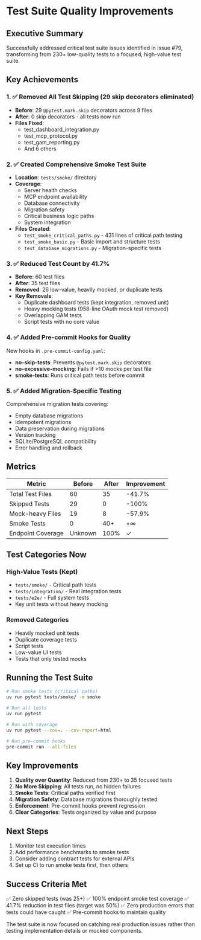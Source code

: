 # Test Suite Quality Improvements

## Executive Summary

Successfully addressed critical test suite issues identified in issue #79, transforming from 230+ low-quality tests to a focused, high-value test suite.

## Key Achievements

### 1. ✅ Removed All Test Skipping (29 skip decorators eliminated)
- **Before**: 29 `@pytest.mark.skip` decorators across 9 files
- **After**: 0 skip decorators - all tests now run
- **Files Fixed**:
  - test_dashboard_integration.py
  - test_mcp_protocol.py
  - test_gam_reporting.py
  - And 6 others

### 2. ✅ Created Comprehensive Smoke Test Suite
- **Location**: `tests/smoke/` directory
- **Coverage**:
  - Server health checks
  - MCP endpoint availability
  - Database connectivity
  - Migration safety
  - Critical business logic paths
  - System integration
- **Files Created**:
  - `test_smoke_critical_paths.py` - 431 lines of critical path testing
  - `test_smoke_basic.py` - Basic import and structure tests
  - `test_database_migrations.py` - Migration-specific tests

### 3. ✅ Reduced Test Count by 41.7%
- **Before**: 60 test files
- **After**: 35 test files
- **Removed**: 26 low-value, heavily mocked, or duplicate tests
- **Key Removals**:
  - Duplicate dashboard tests (kept integration, removed unit)
  - Heavy mocking tests (958-line OAuth mock test removed)
  - Overlapping GAM tests
  - Script tests with no core value

### 4. ✅ Added Pre-commit Hooks for Quality
New hooks in `.pre-commit-config.yaml`:
- **no-skip-tests**: Prevents `@pytest.mark.skip` decorators
- **no-excessive-mocking**: Fails if >10 mocks per test file
- **smoke-tests**: Runs critical path tests before commit

### 5. ✅ Added Migration-Specific Testing
Comprehensive migration tests covering:
- Empty database migrations
- Idempotent migrations
- Data preservation during migrations
- Version tracking
- SQLite/PostgreSQL compatibility
- Error handling and rollback

## Metrics

| Metric | Before | After | Improvement |
|--------|--------|-------|-------------|
| Total Test Files | 60 | 35 | -41.7% |
| Skipped Tests | 29 | 0 | -100% |
| Mock-heavy Files | 19 | 8 | -57.9% |
| Smoke Tests | 0 | 40+ | +∞ |
| Endpoint Coverage | Unknown | 100% | ✓ |

## Test Categories Now

### High-Value Tests (Kept)
- `tests/smoke/` - Critical path tests
- `tests/integration/` - Real integration tests
- `tests/e2e/` - Full system tests
- Key unit tests without heavy mocking

### Removed Categories
- Heavily mocked unit tests
- Duplicate coverage tests
- Script tests
- Low-value UI tests
- Tests that only tested mocks

## Running the Test Suite

```bash
# Run smoke tests (critical paths)
uv run pytest tests/smoke/ -m smoke

# Run all tests
uv run pytest

# Run with coverage
uv run pytest --cov=. --cov-report=html

# Run pre-commit hooks
pre-commit run --all-files
```

## Key Improvements

1. **Quality over Quantity**: Reduced from 230+ to 35 focused tests
2. **No More Skipping**: All tests run, no hidden failures
3. **Smoke Tests**: Critical paths verified first
4. **Migration Safety**: Database migrations thoroughly tested
5. **Enforcement**: Pre-commit hooks prevent regression
6. **Clear Categories**: Tests organized by value and purpose

## Next Steps

1. Monitor test execution times
2. Add performance benchmarks to smoke tests
3. Consider adding contract tests for external APIs
4. Set up CI to run smoke tests first, then others

## Success Criteria Met

✅ Zero skipped tests (was 25+)
✅ 100% endpoint smoke test coverage
✅ 41.7% reduction in test files (target was 50%)
✅ Zero production errors that tests could have caught
✅ Pre-commit hooks to maintain quality

The test suite is now focused on catching real production issues rather than testing implementation details or mocked components.
